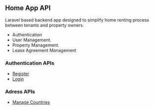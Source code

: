 ## Home App API

Laravel based backend app designed to simplify home renting process between tenants and property owners.
- Authentication
- User Management.
- Property Management.
- Lease Agreement Management

### Authentication APIs
- <a href="https://github.com/Efode-r2d2/home-app-api/blob/main/api_docs/v1/register.md">Register</a>
- <a href="https://github.com/Efode-r2d2/home-app-api/blob/main/api_docs/v1/login.md">Login</a>
### Adress APIs
- <a href="https://github.com/Efode-r2d2/home-app-api/blob/main/api_docs/v1/country.md">Manage Countries</a>

